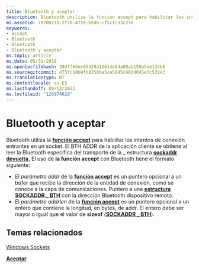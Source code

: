 ```yaml
---
title: Bluetooth y aceptar
description: Bluetooth utiliza la función accept para habilitar los intentos de conexión entrantes en un socket.
ms.assetid: 79708118-2f70-4759-b5d6-cf5cfc33c27e
keywords:
- accept
- Bluetooth
- Bluetooth
- Bluetooth y aceptar
ms.topic: article
ms.date: 05/31/2018
ms.openlocfilehash: 28dff84ec05429411614e64a08ab159a5ee134b6
ms.sourcegitcommit: d75fc10b9f0825bbe5ce5045c90d4045e3c53243
ms.translationtype: MT
ms.contentlocale: es-ES
ms.lasthandoff: 09/13/2021
ms.locfileid: "126974628"
---
```

# <a name="bluetooth-and-accept"></a>Bluetooth y aceptar

Bluetooth utiliza la [**función accept**](/windows/desktop/api/winsock2/nf-winsock2-accept) para habilitar los intentos de conexión entrantes en un socket. El BTH ADDR de la aplicación cliente se obtiene al leer la Bluetooth específica del transporte de la \_ estructura [**sockaddr devuelta.**](/windows/desktop/WinSock/sockaddr-2) El uso de **la función accept** con Bluetooth tiene el formato siguiente:

-   El *parámetro addr* de la [**función accept**](/windows/desktop/api/winsock2/nf-winsock2-accept) es un puntero opcional a un búfer que recibe la dirección de la entidad de conexión, como se conoce a la capa de comunicaciones. Puntero a una [**estructura SOCKADDR \_ BTH**](/windows/desktop/api/Ws2bth/ns-ws2bth-sockaddr_bth) con la dirección Bluetooth dispositivo remoto.
-   El *parámetro addrlen* de la [**función accept**](/windows/desktop/api/winsock2/nf-winsock2-accept) es un puntero opcional a un entero que contiene la longitud, en bytes, de addr. El entero debe ser mayor o igual que el valor de **sizeof** ([**SOCKADDR \_ BTH**](/windows/desktop/api/Ws2bth/ns-ws2bth-sockaddr_bth)).

## <a name="related-topics"></a>Temas relacionados

<dl> <dt>

[Windows Sockets](/windows/desktop/WinSock/windows-sockets-start-page-2)
</dt> <dt>

[**Aceptar**](/windows/desktop/api/winsock2/nf-winsock2-accept)
</dt> </dl>

 

 